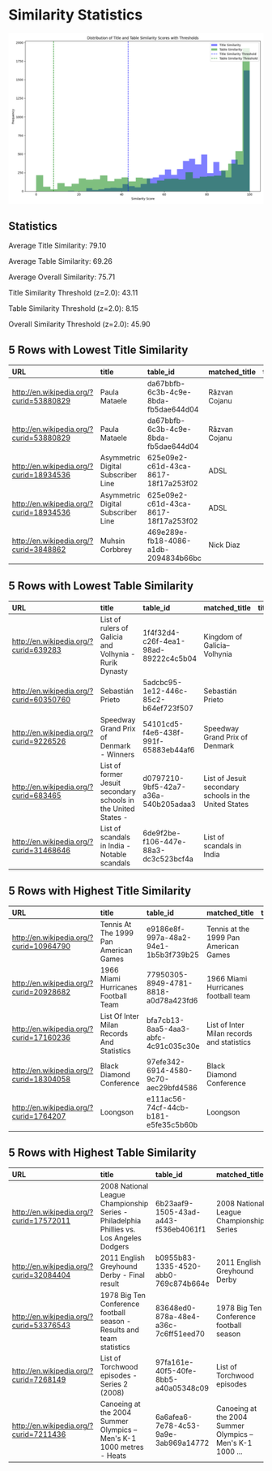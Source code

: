 # Similarity Statistics

![Similarity Plot](similarity_plot.png)

## Statistics


Average Title Similarity: 79.10

Average Table Similarity: 69.26

Average Overall Similarity: 75.71

Title Similarity Threshold (z=2.0): 43.11

Table Similarity Threshold (z=2.0): 8.15

Overall Similarity Threshold (z=2.0): 45.90

## 5 Rows with Lowest Title Similarity

| URL                                     | title                              | table_id                             | matched_title   |   title_similarity |   table_similarity |   overall_similarity |
|:----------------------------------------|:-----------------------------------|:-------------------------------------|:----------------|-------------------:|-------------------:|---------------------:|
| http://en.wikipedia.org/?curid=53880829 | Paula Mataele                      | da67bbfb-6c3b-4c9e-8bda-fb5dae644d04 | Răzvan Cojanu   |                 15 |                 20 |                   16 |
| http://en.wikipedia.org/?curid=53880829 | Paula Mataele                      | da67bbfb-6c3b-4c9e-8bda-fb5dae644d04 | Răzvan Cojanu   |                 15 |                 20 |                   16 |
| http://en.wikipedia.org/?curid=18934536 | Asymmetric Digital Subscriber Line | 625e09e2-c61d-43ca-8617-18f17a253f02 | ADSL            |                 16 |                 19 |                   16 |
| http://en.wikipedia.org/?curid=18934536 | Asymmetric Digital Subscriber Line | 625e09e2-c61d-43ca-8617-18f17a253f02 | ADSL            |                 16 |                 19 |                   16 |
| http://en.wikipedia.org/?curid=3848862  | Muhsin Corbbrey                    | 469e289e-fb18-4086-a1db-2094834b66bc | Nick Diaz       |                 17 |                 27 |                   20 |

## 5 Rows with Lowest Table Similarity

| URL                                     | title                                                          | table_id                             | matched_title                                         |   title_similarity |   table_similarity |   overall_similarity |
|:----------------------------------------|:---------------------------------------------------------------|:-------------------------------------|:------------------------------------------------------|-------------------:|-------------------:|---------------------:|
| http://en.wikipedia.org/?curid=639283   | List of rulers of Galicia and Volhynia - Rurik Dynasty         | 1f4f32d4-c26f-4ea1-98ad-89222c4c5b04 | Kingdom of Galicia–Volhynia                           |                 52 |                  0 |                   36 |
| http://en.wikipedia.org/?curid=60350760 | Sebastián Prieto                                               | 5adcbc95-1e12-446c-85c2-b64ef723f507 | Sebastián Prieto                                      |                100 |                  0 |                   70 |
| http://en.wikipedia.org/?curid=9226526  | Speedway Grand Prix of Denmark - Winners                       | 54101cd5-f4e6-438f-991f-65883eb44af6 | Speedway Grand Prix of Denmark                        |                 86 |                  0 |                   60 |
| http://en.wikipedia.org/?curid=683465   | List of former Jesuit secondary schools in the United States - | d0797210-9bf5-42a7-a36a-540b205adaa3 | List of Jesuit secondary schools in the United States |                 91 |                  0 |                   63 |
| http://en.wikipedia.org/?curid=31468646 | List of scandals in India - Notable scandals                   | 6de9f2be-f106-447e-88a3-dc3c523bcf4a | List of scandals in India                             |                 72 |                  0 |                   50 |

## 5 Rows with Highest Title Similarity

| URL                                     | title                                      | table_id                             | matched_title                              |   title_similarity |   table_similarity |   overall_similarity |
|:----------------------------------------|:-------------------------------------------|:-------------------------------------|:-------------------------------------------|-------------------:|-------------------:|---------------------:|
| http://en.wikipedia.org/?curid=10964790 | Tennis At The 1999 Pan American Games      | e9186e8f-997a-48a2-94e1-1b5b3f739b25 | Tennis at the 1999 Pan American Games      |                100 |                 73 |                   91 |
| http://en.wikipedia.org/?curid=20928682 | 1966 Miami Hurricanes Football Team        | 77950305-8949-4781-8818-a0d78a423fd6 | 1966 Miami Hurricanes football team        |                100 |                 32 |                   79 |
| http://en.wikipedia.org/?curid=17160236 | List Of Inter Milan Records And Statistics | bfa7cb13-8aa5-4aa3-abfc-4c91c035c30e | List of Inter Milan records and statistics |                100 |                 58 |                   87 |
| http://en.wikipedia.org/?curid=18304058 | Black Diamond Conference                   | 97efe342-6914-4580-9c70-aec29bfd4586 | Black Diamond Conference                   |                100 |                 43 |                   82 |
| http://en.wikipedia.org/?curid=1764207  | Loongson                                   | e111ac56-74cf-44cb-b181-e5fe35c5b60b | Loongson                                   |                100 |                 37 |                   81 |

## 5 Rows with Highest Table Similarity

| URL                                     | title                                                                                    | table_id                             | matched_title                                             |   title_similarity |   table_similarity |   overall_similarity |
|:----------------------------------------|:-----------------------------------------------------------------------------------------|:-------------------------------------|:----------------------------------------------------------|-------------------:|-------------------:|---------------------:|
| http://en.wikipedia.org/?curid=17572011 | 2008 National League Championship Series - Philadelphia Phillies vs. Los Angeles Dodgers | 6b23aaf9-1505-43ad-a443-f536eb4061f1 | 2008 National League Championship Series                  |                 62 |                100 |                   73 |
| http://en.wikipedia.org/?curid=32084404 | 2011 English Greyhound Derby - Final result                                              | b0955b83-1335-4520-abb0-769c874b664e | 2011 English Greyhound Derby                              |                 79 |                100 |                   85 |
| http://en.wikipedia.org/?curid=53376543 | 1978 Big Ten Conference football season - Results and team statistics                    | 83648ed0-878a-48e4-a36c-7c6ff51eed70 | 1978 Big Ten Conference football season                   |                 72 |                100 |                   80 |
| http://en.wikipedia.org/?curid=7268149  | List of Torchwood episodes - Series 2 (2008)                                             | 97fa161e-40f5-40fe-8bb5-a40a05348c09 | List of Torchwood episodes                                |                 74 |                100 |                   81 |
| http://en.wikipedia.org/?curid=7211436  | Canoeing at the 2004 Summer Olympics – Men's K-1 1000 metres - Heats                     | 6a6afea6-7e78-4c53-9a9e-3ab969a14772 | Canoeing at the 2004 Summer Olympics – Men's K-1 1000 ... |                 86 |                100 |                   90 |